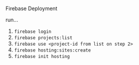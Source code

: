 Firebase Deployment

run...

1. `firebase login`
2. `firebase projects:list`
3. `firebase use <project-id from list on step 2>`
4. `firebase hosting:sites:create`
5. `firebase init hosting`